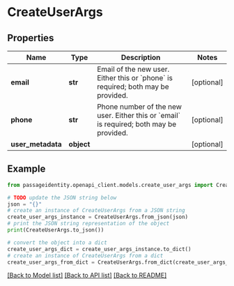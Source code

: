 # CreateUserArgs


## Properties

Name | Type | Description | Notes
------------ | ------------- | ------------- | -------------
**email** | **str** | Email of the new user. Either this or &#x60;phone&#x60; is required; both may be provided. | [optional] 
**phone** | **str** | Phone number of the new user. Either this or &#x60;email&#x60; is required; both may be provided. | [optional] 
**user_metadata** | **object** |  | [optional] 

## Example

```python
from passageidentity.openapi_client.models.create_user_args import CreateUserArgs

# TODO update the JSON string below
json = "{}"
# create an instance of CreateUserArgs from a JSON string
create_user_args_instance = CreateUserArgs.from_json(json)
# print the JSON string representation of the object
print(CreateUserArgs.to_json())

# convert the object into a dict
create_user_args_dict = create_user_args_instance.to_dict()
# create an instance of CreateUserArgs from a dict
create_user_args_from_dict = CreateUserArgs.from_dict(create_user_args_dict)
```
[[Back to Model list]](../README.md#documentation-for-models) [[Back to API list]](../README.md#documentation-for-api-endpoints) [[Back to README]](../README.md)


